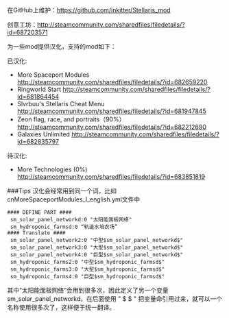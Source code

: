 在GitHub上维护：https://github.com/inkitter/Stellaris_mod

创意工坊：http://steamcommunity.com/sharedfiles/filedetails/?id=687203571

为一些mod提供汉化，支持的mod如下：

已汉化:

 * More Spaceport Modules http://steamcommunity.com/sharedfiles/filedetails/?id=682659220
 * Ringworld Start http://steamcommunity.com/sharedfiles/filedetails/?id=681864454
 * Slvrbuu's Stellaris Cheat Menu http://steamcommunity.com/sharedfiles/filedetails/?id=681947845
 * Zeon flag, race, and portraits（90%） http://steamcommunity.com/sharedfiles/filedetails/?id=682212690
 * Galaxies Unlimited http://steamcommunity.com/sharedfiles/filedetails/?id=682835797

待汉化:

 * More Technologies (0%) http://steamcommunity.com/sharedfiles/filedetails/?id=683851819
 
 
###Tips
 汉化会经常用到同一个词，比如cnMoreSpaceportModules_l_english.yml文件中
```
#### DEFINE PART ####
 sm_solar_panel_networkd:0 "太阳能面板网络"
 sm_hydroponic_farmsd:0 “轨道水培农场”
#### Translate ####
 sm_solar_panel_network2:0 "中型$sm_solar_panel_networkd$"
 sm_solar_panel_network3:0 "大型$sm_solar_panel_networkd$"
 sm_solar_panel_network4:0 "巨型$sm_solar_panel_networkd$"
 sm_hydroponic_farms2:0 "中型$sm_hydroponic_farmsd$"
 sm_hydroponic_farms3:0 "大型$sm_hydroponic_farmsd$"
 sm_hydroponic_farms4:0 "巨型$sm_hydroponic_farmsd$"
```
 其中“太阳能面板网络”会用到很多次，因此定义了另一个变量sm_solar_panel_networkd，在后面使用 " $  $ " 把变量命引用过来，就可以一个名称使用很多次了，这样便于统一翻译。

